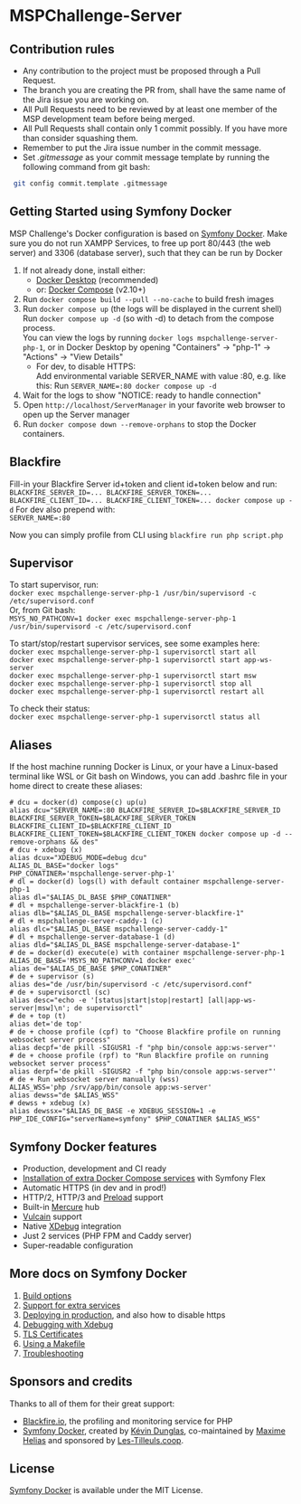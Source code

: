 # MSPChallenge-Server

## Contribution rules
- Any contribution to the project must be proposed through a Pull Request.
- The branch you are creating the PR from, shall have the same name of the Jira issue you are working on.
- All Pull Requests need to be reviewed by at least one member of the MSP development team before being merged.
- All Pull Requests shall contain only 1 commit possibly. If you have more than consider squashing them.
- Remember to put the Jira issue number in the commit message.
- Set _.gitmessage_ as your commit message template by running the following command from git bash:
```sh
 git config commit.template .gitmessage
```

## Getting Started using Symfony Docker

MSP Challenge's Docker configuration is based on [Symfony Docker](https://github.com/dunglas/symfony-docker).
Make sure you do not run XAMPP Services, to free up port 80/443 (the web server) and 3306 (database server), such that they can be run by Docker

1. If not already done, install either:
   - [Docker Desktop](https://www.docker.com/products/docker-desktop/) (recommended)
   - or: [Docker Compose](https://docs.docker.com/compose/install/) (v2.10+)
2. Run `docker compose build --pull --no-cache` to build fresh images
3. Run `docker compose up` (the logs will be displayed in the current shell) <br />
   Run `docker compose up -d` (so with -d) to detach from the compose process. <br />
   You can view the logs by running `docker logs mspchallenge-server-php-1`, or in Docker Desktop by opening "Containers" -> "php-1" -> "Actions" -> "View Details" <br />
   - For dev, to disable HTTPS:<br/>
     Add environmental variable SERVER_NAME with value :80, e.g. like this: Run `SERVER_NAME=:80 docker compose up -d`
4. Wait for the logs to show "NOTICE: ready to handle connection"
5. Open `http://localhost/ServerManager` in your favorite web browser to open up the Server manager
6. Run `docker compose down --remove-orphans` to stop the Docker containers.

## Blackfire

Fill-in your Blackfire Server id+token and client id+token below and run:<br/>
`BLACKFIRE_SERVER_ID=... BLACKFIRE_SERVER_TOKEN=... BLACKFIRE_CLIENT_ID=... BLACKFIRE_CLIENT_TOKEN=... docker compose up -d`
For dev also prepend with:<br/>
`SERVER_NAME=:80`

Now you can simply profile from CLI using `blackfire run php script.php`

## Supervisor

To start supervisor, run:<br/>
`docker exec mspchallenge-server-php-1 /usr/bin/supervisord -c /etc/supervisord.conf`<br/>
Or, from Git bash:<br/>
`MSYS_NO_PATHCONV=1 docker exec mspchallenge-server-php-1 /usr/bin/supervisord -c /etc/supervisord.conf`<br/>

To start/stop/restart supervisor services, see some examples here:<br/>
`docker exec mspchallenge-server-php-1 supervisorctl start all`<br/>
`docker exec mspchallenge-server-php-1 supervisorctl start app-ws-server`<br/>
`docker exec mspchallenge-server-php-1 supervisorctl start msw`<br/>
`docker exec mspchallenge-server-php-1 supervisorctl stop all`<br/>
`docker exec mspchallenge-server-php-1 supervisorctl restart all`<br/>

To check their status:<br/>
`docker exec mspchallenge-server-php-1 supervisorctl status all`<br/>

## Aliases

If the host machine running Docker is Linux, or your have a Linux-based terminal like WSL or Git bash on Windows, you can add .bashrc file in your home direct to create these aliases:

```
# dcu = docker(d) compose(c) up(u)
alias dcu="SERVER_NAME=:80 BLACKFIRE_SERVER_ID=$BLACKFIRE_SERVER_ID BLACKFIRE_SERVER_TOKEN=$BLACKFIRE_SERVER_TOKEN BLACKFIRE_CLIENT_ID=$BLACKFIRE_CLIENT_ID BLACKFIRE_CLIENT_TOKEN=$BLACKFIRE_CLIENT_TOKEN docker compose up -d --remove-orphans && des"
# dcu + xdebug (x)
alias dcux="XDEBUG_MODE=debug dcu"
ALIAS_DL_BASE="docker logs"
PHP_CONATINER='mspchallenge-server-php-1'
# dl = docker(d) logs(l) with default container mspchallenge-server-php-1
alias dl="$ALIAS_DL_BASE $PHP_CONATINER"
# dl + mspchallenge-server-blackfire-1 (b)
alias dlb="$ALIAS_DL_BASE mspchallenge-server-blackfire-1"
# dl + mspchallenge-server-caddy-1 (c)
alias dlc="$ALIAS_DL_BASE mspchallenge-server-caddy-1"
# dl + mspchallenge-server-database-1 (d)
alias dld="$ALIAS_DL_BASE mspchallenge-server-database-1"
# de = docker(d) execute(e) with container mspchallenge-server-php-1
ALIAS_DE_BASE='MSYS_NO_PATHCONV=1 docker exec'
alias de="$ALIAS_DE_BASE $PHP_CONATINER"
# de + supervisor (s)
alias des="de /usr/bin/supervisord -c /etc/supervisord.conf"
# de + supervisorctl (sc)
alias desc="echo -e '[status|start|stop|restart] [all|app-ws-server|msw]\n'; de supervisorctl"
# de + top (t)
alias det='de top'
# de + choose profile (cpf) to "Choose Blackfire profile on running websocket server process"
alias decpf='de pkill -SIGUSR1 -f "php bin/console app:ws-server"'
# de + choose profile (rpf) to "Run Blackfire profile on running websocket server process"
alias derpf='de pkill -SIGUSR2 -f "php bin/console app:ws-server"'
# de + Run websocket server manually (wss)
ALIAS_WSS='php /srv/app/bin/console app:ws-server'
alias dewss="de $ALIAS_WSS"
# dewss + xdebug (x)
alias dewssx="$ALIAS_DE_BASE -e XDEBUG_SESSION=1 -e PHP_IDE_CONFIG="serverName=symfony" $PHP_CONATINER $ALIAS_WSS"
```

## Symfony Docker features

* Production, development and CI ready
* [Installation of extra Docker Compose services](docs/extra-services.md) with Symfony Flex
* Automatic HTTPS (in dev and in prod!)
* HTTP/2, HTTP/3 and [Preload](https://symfony.com/doc/current/web_link.html) support
* Built-in [Mercure](https://symfony.com/doc/current/mercure.html) hub
* [Vulcain](https://vulcain.rocks) support
* Native [XDebug](docs/xdebug.md) integration
* Just 2 services (PHP FPM and Caddy server)
* Super-readable configuration

## More docs on Symfony Docker

1. [Build options](docs/build.md)
2. [Support for extra services](docs/extra-services.md)
3. [Deploying in production](docs/production.md), and also how to disable https
4. [Debugging with Xdebug](docs/xdebug.md)
5. [TLS Certificates](docs/tls.md)
6. [Using a Makefile](docs/makefile.md)
7. [Troubleshooting](docs/troubleshooting.md)

## Sponsors and credits

Thanks to all of them for their great support:

- [Blackfire.io](https://blackfire.io/), the profiling and monitoring service for PHP
- [Symfony Docker](https://github.com/dunglas/symfony-docker), created by [Kévin Dunglas](https://dunglas.fr), co-maintained by [Maxime Helias](https://twitter.com/maxhelias) and sponsored by [Les-Tilleuls.coop](https://les-tilleuls.coop).

## License

[Symfony Docker](https://github.com/dunglas/symfony-docker) is available under the MIT License.